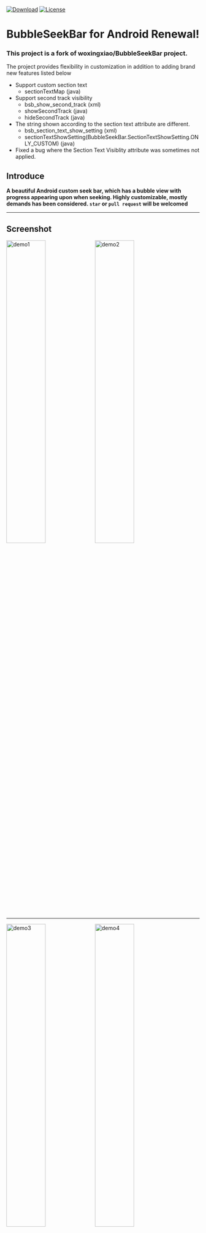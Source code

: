 [![Download](https://api.bintray.com/packages/sikeeoh/maven/bubbleseekbar/images/download.svg?version=3.7.2)](https://bintray.com/sikeeoh/maven/bubbleseekbar)
[![License](http://img.shields.io/badge/License-Apache%202.0-brightgreen.svg?style=flat)](https://opensource.org/licenses/Apache-2.0)

# BubbleSeekBar for Android Renewal!


### This project is a fork of woxingxiao/BubbleSeekBar project.
The project provides flexibility in customization in addition to adding brand new features listed below

* Support custom section text 
	* sectionTextMap (java)
* Support second track visibility
	* bsb\_show\_second\_track (xml)
	* showSecondTrack (java)
	* hideSecondTrack (java)
* The string shown according to the section text attribute are different.
	* bsb\_section\_text\_show\_setting (xml)
	* sectionTextShowSetting(BubbleSeekBar.SectionTextShowSetting.ONLY\_CUSTOM) (java)
* Fixed a bug where the Section Text Visiblity attribute was sometimes not applied.

## Introduce

**A beautiful Android custom seek bar, which has a bubble view with progress appearing upon when seeking. Highly customizable, mostly demands has been considered. `star` or `pull request` will be welcomed**
****
## Screenshot
<img width="45%" alt="demo1" src="https://github.com/sikeeoh/BubbleSeekBar/blob/master/screenshot/demo1.gif"></img>
<img width="45%" alt="demo2" src="https://github.com/sikeeoh/BubbleSeekBar/blob/master/screenshot/demo2.gif"></img>
******
<img width="45%" alt="demo3" src="https://github.com/sikeeoh/BubbleSeekBar/blob/master/screenshot/demo3.gif"></img>
<img width="45%" alt="demo4" src="https://github.com/sikeeoh/BubbleSeekBar/blob/master/screenshot/demo4.gif"></img>

## Download
The **LATEST_VERSION**: [![Download](https://api.bintray.com/packages/sikeeoh/maven/bubbleseekbar/images/download.svg)](https://bintray.com/sikeeoh/maven/bubbleseekbar)

```
  dependencies {
     // compile 'com.sikeeoh.repo:bubbleseekbar:${LATEST_VERSION}'
  }
```

## Usage  
### xml  
```xml
<com.sikeeoh.repo.BubbleSeekBar
    android:layout_width="match_parent"
    android:layout_height="wrap_content"
    android:layout_marginTop="8dp"
    app:bsb_bubble_color="@color/color_red_light"
    app:bsb_bubble_text_color="@color/colorPrimaryDark"
    app:bsb_max="50.0"
    app:bsb_min="-50"
    app:bsb_progress="0"
    app:bsb_second_track_color="@color/color_red"
    app:bsb_section_count="5"
    app:bsb_section_text_position="bottom_sides"
    app:bsb_show_progress_in_float="true"
    app:bsb_show_section_mark="true"
    app:bsb_show_section_text="true"
    app:bsb_show_thumb_text="true"
    app:bsb_section_text_show_only_certain_values="only_default"
    app:bsb_track_color="@color/color_red_light"/>
```
```xml
<com.sikeeoh.repo.BubbleSeekBar
    android:layout_width="match_parent"
    android:layout_height="wrap_content"
    android:layout_marginTop="8dp"
    app:bsb_auto_adjust_section_mark="true"
    app:bsb_second_track_color="@color/color_blue"
    app:bsb_section_count="5"
    app:bsb_section_text_position="below_section_mark"
    app:bsb_show_section_mark="true"
    app:bsb_show_section_text="true"
    app:bsb_section_text_show_only_certain_values="only_custom"
    app:bsb_show_thumb_text="true"
    app:bsb_thumb_text_size="18sp"
    app:bsb_touch_to_seek="true"/>
```
### java
```java
mBbubbleSeekBar.getConfigBuilder()
               .min(0.0)
               .max(50)
               .progress(20)
               .sectionCount(5)
               .trackColor(ContextCompat.getColor(getContext(), R.color.color_gray))
               .secondTrackColor(ContextCompat.getColor(getContext(), R.color.color_blue))
               .thumbColor(ContextCompat.getColor(getContext(), R.color.color_blue))
               .showSectionText()
               .sectionTextColor(ContextCompat.getColor(getContext(), R.color.colorPrimary))
               .sectionTextSize(18)
               .showThumbText()
               .thumbTextColor(ContextCompat.getColor(getContext(), R.color.color_red))
               .thumbTextSize(18)
               .bubbleColor(ContextCompat.getColor(getContext(), R.color.color_green))
               .bubbleTextSize(18)
               .showSectionMark()
               .seekBySection()
               .autoAdjustSectionMark()
               .hideSecondTrack()
               .sectionTextMap(sectionTextMap)
               .sectionTextPosition(BubbleSeekBar.TextPosition.BELOW_SECTION_MARK)
               .build();
```
Check out the demo for more details. Or download the apk: [**sample.apk**](https://github.com/sikeeoh/BubbleSeekBar/raw/master/apk/sample.apk)
## Attentions  
- There are two versions of this library.The differences as follow:  

  version | init | getter/setter
  -------- | ---|---
  LATEST_VERSION |xml, java|all attrs

- You must correct the offsets by setting `ScrollListener` when `BubbleSeekBar`'s parent view is scrollable, otherwise the position of bubble appears maybe be wrong. For example:
```java
   mContainer.setOnYourContainerScrollListener(new OnYourContainerScrollListener() {
       @Override
       public void onScroll() {
           // call this method to correct offsets
           mBubbleSeekBar.correctOffsetWhenContainerOnScrolling();
       }
   });
```
- When set `bsb_touch_to_seek` attribute to be `true` , you better not to click **too fast** because the animation may not have enough time to play.
- This library depends `support:appcompat-v7` via **`provided`**, so you don't need to worry about compatibility.

## Attributes  
```xml
<attr name="bsb_min" format="float|reference"/> <!--min < max, default: 0.0f-->
<attr name="bsb_max" format="float|reference"/> <!--min < max, default: 100.0f-->
<attr name="bsb_progress" format="float|reference"/> <!--real time progress value, default: min-->
<attr name="bsb_is_float_type" format="boolean"/> <!--support for float type-->
<attr name="bsb_track_size" format="dimension|reference"/> <!--height of right-track(on the right of thumb), default: 2dp-->
<!--height of left-track(on the left of thumb), default: 2dp higher than right-track's height-->
<attr name="bsb_second_track_size" format="dimension|reference"/>
<attr name="bsb_thumb_radius" format="dimension|reference"/> <!--radius of thumb, default: 2dp higher than left-track's height-->nce"/>
<!--radius of thumb when be dragging, default: 2 times of left-track's height-->
<attr name="bsb_thumb_radius_on_dragging" format="dimension|reference"/>
<attr name="bsb_track_color" format="color|reference"/> <!--color of right-track, default: R.color.colorPrimary-->
<attr name="bsb_second_track_color" format="color|reference"/> <!--color of left-track, default: R.color.colorAccent-->
<attr name="bsb_thumb_color" format="color|reference"/> <!--color of thumb, default: same as left-track's color-->
<attr name="bsb_section_count" format="integer|reference"/> <!--shares of whole progress(max - min), default: 10-->
<attr name="bsb_show_section_mark" format="boolean"/> <!--show demarcation points or not, default: false-->
<attr name="bsb_auto_adjust_section_mark" format="boolean"/> <!--auto scroll to the nearest section_mark or not, default: false-->
<attr name="bsb_show_section_text" format="boolean"/> <!--show section-text or not, default: false-->
<attr name="bsb_show_second_track" format="boolean"/> <!--show second-track or not, default: true-->
<attr name="bsb_section_text_size" format="dimension|reference"/> <!--text size of section-text, default: 14sp-->
<attr name="bsb_section_text_color" format="color|reference"/> <!--text color of section-text, default: same as right-track's color-->
<!--text position of section-text relative to track, sides, bottom_sides, below_section_mark, default: sides-->
<attr name="bsb_section_text_position">
    <enum name="sides" value="0"/>
    <enum name="bottom_sides" value="1"/>
    <enum name="below_section_mark" value="2"/>
</attr>
<!-- the string shown according to the section text attribute are different.
If you do not use this option, the entire data will be displayed. default: NONE(ALL)  -->
<attr name="bsb_section_text_show_only_certain_values">
	<enum name="all" value="0"/>
	<enum name="only_default" value="1"/>
	<enum name="only_custom" value="2"/>
</attr>
<attr name="bsb_section_text_interval" format="integer"/> <!--the interval of two section-text, default: 1-->
<attr name="bsb_show_thumb_text" format="boolean"/> <!--show real time progress-text under thumb or not, default: false-->
<attr name="bsb_thumb_text_size" format="dimension|reference"/> <!--text size of progress-text, default: 14sp-->
<attr name="bsb_thumb_text_color" format="color|reference"/> <!--text color of progress-text, default: same as left-track's color-->
<attr name="bsb_show_progress_in_float" format="boolean"/> <!--show bubble-progress in float or not, default: false-->
<attr name="bsb_touch_to_seek" format="boolean"/> <!--touch anywhere on track to quickly seek, default: false-->
<attr name="bsb_seek_by_section" format="boolean"/> <!--seek by section, the progress may not be linear, default: false-->
<attr name="bsb_bubble_color" format="color|reference"/> <!--color of bubble, default: same as left-track's color-->
<attr name="bsb_always_show_bubble" format="boolean"/> <!--bubble shows all time, default: false-->
<attr name="bsb_always_show_bubble_delay" format="integer"/> <!--the delay duration before bubble shows all the time, default: 200ms-->
<attr name="bsb_hide_bubble" format="boolean"/> <!--hide bubble, default: false-->
```
## License
```
	Copyright 2016 woxingxiao
  	Copyright 2017 sikeeoh

  	Licensed under the Apache License, Version 2.0 (the "License");
  	you may not use this file except in compliance with the License.
  	You may obtain a copy of the License at

     http://www.apache.org/licenses/LICENSE-2.0

  	Unless required by applicable law or agreed to in writing, software
  	distributed under the License is distributed on an "AS IS" BASIS,
  	WITHOUT WARRANTIES OR CONDITIONS OF ANY KIND, either express or implied.
  	See the License for the specific language governing permissions and
  	limitations under the License.
```

